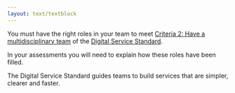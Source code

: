```yaml
---
layout: text/textblock
---
```

You must have the right roles in your team to meet [Criteria 2: Have a multidisciplinary team](https://www.dta.gov.au/standard/2-multidisciplinary-team/) of the [Digital Service Standard](https://www.dta.gov.au/standard/).

In your assessments you will need to explain how these roles have been filled.

The Digital Service Standard guides teams to build services that are simpler, clearer and faster.
